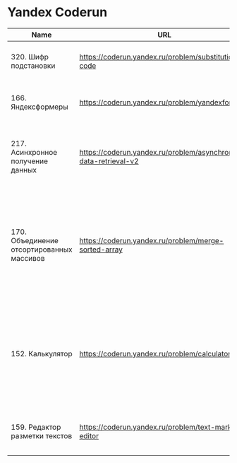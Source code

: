 # Yandex Coderun

| Name                                      | URL                                                              | Tag | Status                                                                                                                                                                                                                | Notes                                                                                                                                               |
| ----------------------------------------- | ---------------------------------------------------------------- | --- | --------------------------------------------------------------------------------------------------------------------------------------------------------------------------------------------------------------------- | --------------------------------------------------------------------------------------------------------------------------------------------------- |
| 320. Шифр подстановки                     | https://coderun.yandex.ru/problem/substitution-code              | 🟢  | ✔️ [Code](https://github.com/vitkarpov/coderun-solutions/blob/main/substitution-code.js) • [Tests](https://github.com/vitkarpov/coderun-solutions/blob/main/substitution-code.test.js)                                |
| 166. Яндексформеры                        | https://coderun.yandex.ru/problem/yandexformers                  | 🟢  | ✔️ [Code](https://github.com/vitkarpov/coderun-solutions/blob/main/yandexformers.js) • [Tests](https://github.com/vitkarpov/coderun-solutions/blob/main/yandexformers.test.js)                                        | Sort (N log N), heap (K log N) -> TLE; bucket sort (N) -> passes                                                                                    |
| 217. Асинхронное получение данных         | https://coderun.yandex.ru/problem/asynchronous-data-retrieval-v2 | 🟠  | ✔️ [Code](https://github.com/vitkarpov/coderun-solutions/blob/main/async-get-data-playground/solution.js) • [Tests](https://github.com/vitkarpov/coderun-solutions/blob/main/async-get-data-playground/index.test.js) | Классная задача на асинхронность! Идеальная для 45 минутного собеседования ⭐                                                                       |
| 170. Объединение отсортированных массивов | https://coderun.yandex.ru/problem/merge-sorted-array             | 🟢  | ✔️ [Code](https://github.com/vitkarpov/coderun-solutions/blob/main/merge-sorted-array.js) • [Tests](https://github.com/vitkarpov/coderun-solutions/blob/main/merge-sorted-array.test.js)                              | Решить нужно за O(1) по памяти, то есть без создания дополнительных массивов. Хорошая задача на in-place, плюс нужно догадаться до проходки с конца |
| 152. Калькулятор                          | https://coderun.yandex.ru/problem/calculator                     | 🟠  | ✔️ [Code](https://github.com/vitkarpov/coderun-solutions/blob/main/calculator.js) • [Tests](https://github.com/vitkarpov/coderun-solutions/blob/main/calculator.test.js)                                              | Задача на одномерный DP, аналогичная классической "минимальное количество прыжков". Усложнение: нужно так же распечатать кратчайший путь            |
| 159. Редактор разметки текстов            | https://coderun.yandex.ru/problem/text-markup-editor             | 🟠  | ✔️ [Code](https://github.com/vitkarpov/coderun-solutions/blob/main/text-markup-editor.js) • [Tests](https://github.com/vitkarpov/coderun-solutions/blob/main/text-markup-editor.test.js)                              | Хорошая задача на реализацию, но без рекурсии (несложный парсинг)                                                                                   |
